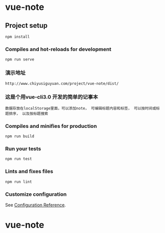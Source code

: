 # vue-note

## Project setup
```
npm install
```

### Compiles and hot-reloads for development
```
npm run serve
```

### 演示地址
```
http://www.chiyusiguyuan.com/project/vue-note/dist/
```


### 这是个用vue-cli3.0 开发的简单的记事本
```
数据存放在localStorage里面，可以添加note， 可编辑标题内容和标签， 可以按时间或标题排序， 以及按标题搜索
```

### Compiles and minifies for production
```
npm run build
```

### Run your tests
```
npm run test
```

### Lints and fixes files
```
npm run lint
```

### Customize configuration
See [Configuration Reference](https://cli.vuejs.org/config/).
# vue-note
